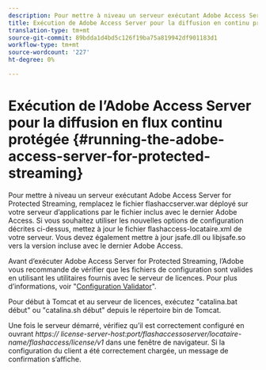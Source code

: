 ```yaml
---
description: Pour mettre à niveau un serveur exécutant Adobe Access Server for Protected Streaming, remplacez le fichier flashaccserver.war déployé sur votre serveur d’applications par le fichier inclus avec le dernier Adobe Access. Si vous souhaitez utiliser les nouvelles options de configuration décrites ci-dessus, mettez à jour le fichier flashaccess-locataire.xml de votre serveur. Vous devez également mettre à jour jsafe.dll ou libjsafe.so vers la version incluse avec le dernier Adobe Access.
title: Exécution de Adobe Access Server pour la diffusion en continu protégée
translation-type: tm+mt
source-git-commit: 89bdda1d4bd5c126f19ba75a819942df901183d1
workflow-type: tm+mt
source-wordcount: '227'
ht-degree: 0%

---
```



# Exécution de l’Adobe Access Server pour la diffusion en flux continu protégée {#running-the-adobe-access-server-for-protected-streaming}

Pour mettre à niveau un serveur exécutant Adobe Access Server for Protected Streaming, remplacez le fichier flashaccserver.war déployé sur votre serveur d’applications par le fichier inclus avec le dernier Adobe Access. Si vous souhaitez utiliser les nouvelles options de configuration décrites ci-dessus, mettez à jour le fichier flashaccess-locataire.xml de votre serveur. Vous devez également mettre à jour jsafe.dll ou libjsafe.so vers la version incluse avec le dernier Adobe Access.

Avant d’exécuter Adobe Access Server for Protected Streaming, l’Adobe vous recommande de vérifier que les fichiers de configuration sont valides en utilisant les utilitaires fournis avec le serveur de licences. Pour plus d’informations, voir &quot;[Configuration Validator](../../aaxs-protected-streaming/aaxs-protected-streaming-utilities/configuration-validator.md)&quot;.

Pour début à Tomcat et au serveur de licences, exécutez &quot;catalina.bat début&quot; ou &quot;catalina.sh début&quot; depuis le répertoire bin de Tomcat.

Une fois le serveur démarré, vérifiez qu’il est correctement configuré en ouvrant *https:// license-server-host:port/flashaccessoserver/locataire-name/flashaccess/license/v1* dans une fenêtre de navigateur. Si la configuration du client a été correctement chargée, un message de confirmation s’affiche.
